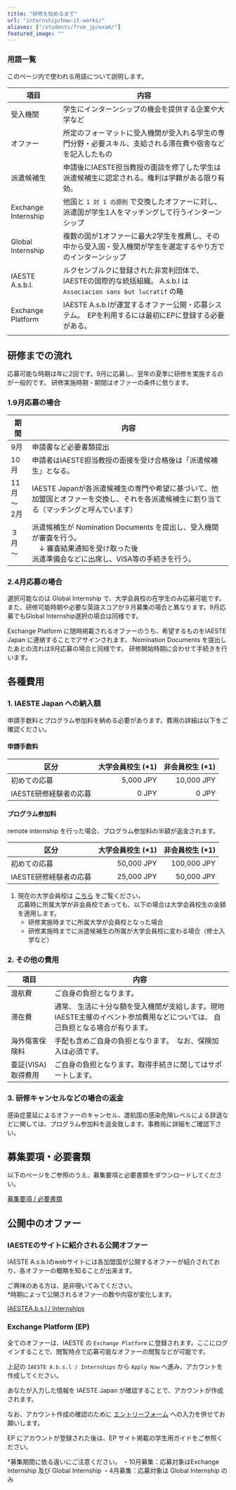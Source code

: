 ```yaml
---
title: "研修を始めるまで"
url: "internship/how-it-works/"
aliases: ["/students/from_jp/exam/"]
featured_image: ""
---
```


### 用語一覧

このページ内で使われる用語について説明します。

| 項目                | 内容                                                                 |
| ------------------- | ------------------------------------------------------------------- |
| 受入機関　　     | 学生にインターンシップの機会を提供する企業や大学など |
| オファー             | 所定のフォーマットに受入機関が受入れる学生の専門分野・必要スキル、支給される滞在費や宿舎などを記入したもの  |
| 派遣候補生          | 申請後にIAESTE担当教授の面談を修了した学生は派遣候補生に認定される。権利は学籍がある限り有効。       |
| Exchange Internship | 他国と `1 対 1 の原則` で交換したオファーに対し、派遣国が学生1人をマッチングして行うインターンシップ |
| Global Internship   | 複数の国が1オファーに最大2学生を推薦し、その中から受入国・受入機関が学生を選定するやり方でのインターンシップ |
| IAESTE A.s.b.l.     | ルクセンブルクに登録された非営利団体で、IAESTEの国際的な統括組織。 A.s.b.l は `Associacion sans but lucratif` の略 |
| Exchange Platform   | IAESTE A.s.b.lが運営するオファー公開・応募システム。　EPを利用するには最初にEPに登録する必要がある。     |
                    |
## 研修までの流れ

応募可能な時期は年に2回です。9月に応募し、翌年の夏季に研修を実施するのが一般的です。
研修実施時期・期間はオファーの条件に依ります。

### 1.9月応募の場合

| 期間     | 内容                                |
| -------- | ---------------------------------- |
| 9月  | 申請書など必要書類提出                  |
| 10月     | 申請者はIAESTE担当教授の面接を受け合格後は「派遣候補生」となる。   |
| 11月～<br>2月  | IAESTE Japanが各派遣候補生の専門や希望に基づいて、他加盟国とオファーを交換し、それを各派遣候補生に割り当てる（マッチングと呼んでいます） |
| ３月<br>～  | 派遣候補生が Nomination Documents を提出し、受入機関が審査を行う。<br>　↓ 審査結果通知を受け取った後<br>派遣準備会などに出席し、VISA等の手続きを行う。 |

### 2.4月応募の場合

選択可能なのは Global Internship で、大学会員校の在学生のみ応募可能です。また、研修可能時期や必要な英語スコアが９月募集の場合と異なります。9月応募でもGlobal Internship選択の場合は同様です。

Exchange Platform に随時掲載されるオファーのうち、希望するものをIAESTE Japan に連絡することでアサインされます。
Nomination Documents を提出したあとの流れは9月応募の場合と同様です。
研修開始時期に合わせて手続きを行います。


## 各種費用

### 1. IAESTE Japan への納入額

申請手数料とプログラム参加料を納める必要があります。費用の詳細は以下をご確認ください。

#### 申請手数料

| 区分  | 大学会員校生 (*1) | 非会員校生 (*1) |
| ---------------- | --------: | ---------: |
| 初めての応募          | 5,000 JPY | 10,000 JPY |
| IAESTE研修経験者の応募 | 0 JPY     | 0 JPY      |

#### プログラム参加料

remote internship を行った場合、プログラム参加料の半額が返金されます。

| 区分  | 大学会員校生 (*1) | 非会員校生 (*1) |
| -----------------| ---------: | ----------: |
| 初めての応募          | 50,000 JPY | 100,000 JPY |
| IAESTE研修経験者の応募 | 25,000 JPY | 50,000 JPY  |

1. 現在の大学会員校は [こちら](members.md) をご覧ください。<br>応募時に所属大学が非会員校であっても、以下の場合は大学会員校生の金額を適用します。
   - 研修実施時までに所属大学が会員校となった場合
   - 研修実施時までに派遣候補生の所属が大学会員校に変わる場合（修士入学など）

### 2. その他の費用

| 項目               | 内容                |
| ------------------ | ------------------ |
| 渡航費              | ご自身の負担となります。 |
| 滞在費              | 通常、 生活に十分な額を受入機関が支給します。現地IAESTE主催のイベント参加費用などについては、 自己負担となる場合が有ります。|
| 海外傷害保険料       | 手配も含めご自身の負担となります。　なお、保険加入は必須です。 |
| 査証(VISA)取得費用 | ご自身の負担となります。取得手続きに関してはサポートします。 |

### 3. 研修キャンセルなどの場合の返金

感染症蔓延によるオファーのキャンセル、渡航国の感染危険レベルによる辞退などに関しては、プログラム参加料を返金致します。事務局に詳細をご確認下さい。

## 募集要項・必要書類

以下のページをご参照のうえ、募集要項と必要書類をダウンロードしてください。

[募集要項 / 必要書類](required-docs.md)

## 公開中のオファー

### IAESTEのサイトに紹介される公開オファー

IAESTE A.s.b.lのwebサイトには各加盟国が公開するオファーが紹介されており、各オファーの概略を知ることが出来ます。

ご興味のある方は、是非覗いてみてください。<br>
*時期によって公開されるオファーの数や内容が変化します。

[IAESTEA.b.s.l / Internships](https://iaeste.org/internships/)

### Exchange Platform (EP)

全てのオファーは、IAESTE の `Exchange Platform` に登録されます。ここにログインすることで、閲覧時点で応募可能なオファーの閲覧などが可能です。

上記の `IAESTE A.b.s.l / Internships` から `Apply Now` へ進み、アカウントを作成してください。

あなたが入力した情報を IAESTE Japan が確認することで、アカウントが作成されます。

なお、アカウント作成の確認のために [エントリーフォーム](required-docs.md) への入力を併せてお願いします。

EP にアカウントが登録された後は、EP サイト掲載の学生用ガイドをご参照ください。

*募集期間に依る違いにご注意ください。
・10月募集：応募対象はExchange Internship 及び Global Internship
・4月募集：応募対象は Global Internship のみ
